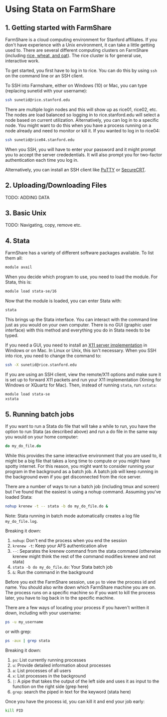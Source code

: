 # Using Stata on FarmShare

## 1. Getting started with FarmShare

FarmShare is a cloud computing environment for Stanford affiliates. If you don't have experience with a Unix environment, it can take a little getting used to. There are several different computing clusters on FarmShare (including [rice, wheat, and oat](https://web.stanford.edu/group/farmshare/cgi-bin/wiki/index.php/FarmShare_2#rice.stanford.edu)). The rice cluster is for general use, interactive work.

To get started, you first have to log in to rice. You can do this by using `ssh` on the command line or an SSH client.

To SSH into Farmshare, either on Windows (10) or Mac, you can type (replacing sunetid with your username):

```bash
ssh sunetid@rice.stanford.edu
```

There are multiple login nodes  and this will show up as rice01, rice02, etc. The nodes are load balanced so logging in to rice.stanford.edu will select a node based on current utilization. Alternatively, you can log in to a specific node. You might want to do this when you have a process running on a node already and need to monitor or kill it. If you wanted to log in to rice04:

```bash
ssh sunetid@rice04.stanford.edu
```

When you SSH, you will have to enter your password and it might prompt you to accept the server crededentials. It will also prompt you for two-factor authentication each time you log in.

Alternatively, you can install an SSH client like [PuTTY](http://www.chiark.greenend.org.uk/~sgtatham/putty/) or [SecureCRT](https://uit.stanford.edu/software/securecrt).


## 2. Uploading/Downloading Files

TODO: ADDING DATA

## 3. Basic Unix

TODO: Navigating, copy, remove etc.

## 4. Stata

FarmShare has a variety of different software packages available. To list them all:

```bash
module avail
```

When you decide which program to use, you need to load the module. For Stata, this is:

```bash
module load stata-se/16
```

Now that the module is loaded, you can enter Stata with:

```bash
stata
```

This brings up the Stata interface. You can interact with the command line just as you would on your own computer. There is no GUI (graphic user interface) with this method and everything you do in Stata needs to be typed.

If you need a GUI, you need to install an [X11 server implementation](https://uit.stanford.edu/service/sharedcomputing/moreX) in Windows or on Mac. In Linux or Unix, this isn't necessary. When you SSH into rice, you need to change the command to:

```bash
ssh -X sunetid@rice.stanford.edu
```

If you are using an SSH client, view the remote/X11 options and make sure it is set up to forward X11 packets and run your X11 implementation (Xming for Windows or XQuartz for Mac). Then, instead of running `stata`, run `xstata`:

```bash
module load stata-se
xstata
```

## 5. Running batch jobs

If you want to run a Stata do file that will take a while to run, you have the option to run Stata (as described above) and run a do file in the same way you would on your home computer:

```Stata
do my_do_file.do
```

While this provides the same interactive environment that you are used to, it might be a big file that takes a long time to compute or you might have spotty internet. For this reason, you might want to consider running your program in the background as a batch job. A batch job will keep running in the background even if you get disconnected from the rice server.

There are a number of ways to run a batch job (including tmux and screen) but I've found that the easiest is using a nohup command. Assuming you've loaded Stata:

```bash
nohup krenew -t -- stata -b do my_do_file.do &
```

Note: Stata running in batch mode automatically creates a log file `my_do_file.log`.

Breaking it down:
  1. `nohup`: Don't end the process when you end the session
  2. `krenew -t`: Keep your AFS authentication alive
  3. `--`: Separates the krenew command from the stata command (otherwise krenew might think the rest of the command modifies krenew and not stata)
  4. `stata -b do my_do_file.do`: Your Stata batch job
  5. `&`: Run the command in the background

Before you exit the FarmShare session, use `ps` to view the process id and name. You should also write down which FarmShare machine you are on. The process runs on a specific machine so if you want to kill the process later, you have to log back in to the specific machine.

There are a few ways of locating your process if you haven't written it down, including with your username:

```bash
ps -u my_username
```

or with grep:

 ```bash
ps -aux | grep stata
```

Breaking it down:
  1. `ps`: List currently running processes
  2. `u`: Provide detailed information about processes
  3. `a`: List processes of all users
  4. `x`: List processes in the background
  5. `|`: A pipe that takes the output of the left side and uses it as input to the function on the right side (grep here)
  5. `grep`: search the piped in text for the keyword (stata here)
  
Once you have the process id, you can kill it and end your job early:

```bash
kill PID
```
